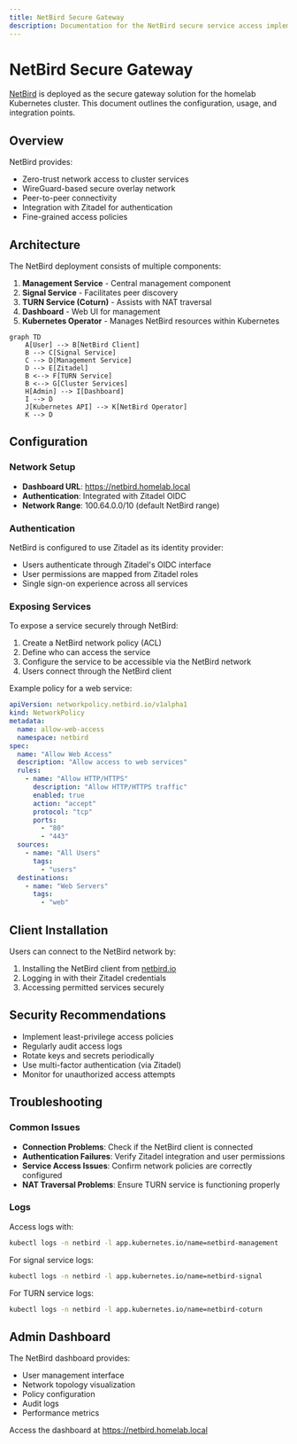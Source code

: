 ```yaml
---
title: NetBird Secure Gateway
description: Documentation for the NetBird secure service access implementation
---
```


# NetBird Secure Gateway

[NetBird](https://netbird.io/) is deployed as the secure gateway solution for the homelab Kubernetes cluster. This document outlines the configuration, usage, and integration points.

## Overview

NetBird provides:

- Zero-trust network access to cluster services
- WireGuard-based secure overlay network
- Peer-to-peer connectivity
- Integration with Zitadel for authentication
- Fine-grained access policies

## Architecture

The NetBird deployment consists of multiple components:

1. **Management Service** - Central management component
2. **Signal Service** - Facilitates peer discovery
3. **TURN Service (Coturn)** - Assists with NAT traversal
4. **Dashboard** - Web UI for management
5. **Kubernetes Operator** - Manages NetBird resources within Kubernetes

```mermaid
graph TD
    A[User] --> B[NetBird Client]
    B --> C[Signal Service]
    C --> D[Management Service]
    D --> E[Zitadel]
    B <--> F[TURN Service]
    B <--> G[Cluster Services]
    H[Admin] --> I[Dashboard]
    I --> D
    J[Kubernetes API] --> K[NetBird Operator]
    K --> D
```

## Configuration

### Network Setup

- **Dashboard URL**: https://netbird.homelab.local
- **Authentication**: Integrated with Zitadel OIDC
- **Network Range**: 100.64.0.0/10 (default NetBird range)

### Authentication

NetBird is configured to use Zitadel as its identity provider:

- Users authenticate through Zitadel's OIDC interface
- User permissions are mapped from Zitadel roles
- Single sign-on experience across all services

### Exposing Services

To expose a service securely through NetBird:

1. Create a NetBird network policy (ACL)
2. Define who can access the service
3. Configure the service to be accessible via the NetBird network
4. Users connect through the NetBird client

Example policy for a web service:
```yaml
apiVersion: networkpolicy.netbird.io/v1alpha1
kind: NetworkPolicy
metadata:
  name: allow-web-access
  namespace: netbird
spec:
  name: "Allow Web Access"
  description: "Allow access to web services"
  rules:
    - name: "Allow HTTP/HTTPS"
      description: "Allow HTTP/HTTPS traffic"
      enabled: true
      action: "accept"
      protocol: "tcp"
      ports:
        - "80"
        - "443"
  sources:
    - name: "All Users"
      tags:
        - "users"
  destinations:
    - name: "Web Servers"
      tags:
        - "web"
```

## Client Installation

Users can connect to the NetBird network by:

1. Installing the NetBird client from [netbird.io](https://netbird.io/)
2. Logging in with their Zitadel credentials
3. Accessing permitted services securely

## Security Recommendations

- Implement least-privilege access policies
- Regularly audit access logs
- Rotate keys and secrets periodically
- Use multi-factor authentication (via Zitadel)
- Monitor for unauthorized access attempts

## Troubleshooting

### Common Issues

- **Connection Problems**: Check if the NetBird client is connected
- **Authentication Failures**: Verify Zitadel integration and user permissions
- **Service Access Issues**: Confirm network policies are correctly configured
- **NAT Traversal Problems**: Ensure TURN service is functioning properly

### Logs

Access logs with:

```bash
kubectl logs -n netbird -l app.kubernetes.io/name=netbird-management
```

For signal service logs:
```bash
kubectl logs -n netbird -l app.kubernetes.io/name=netbird-signal
```

For TURN service logs:
```bash
kubectl logs -n netbird -l app.kubernetes.io/name=netbird-coturn
```

## Admin Dashboard

The NetBird dashboard provides:

- User management interface
- Network topology visualization
- Policy configuration
- Audit logs
- Performance metrics

Access the dashboard at https://netbird.homelab.local
